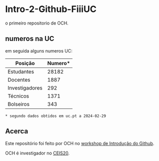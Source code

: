 # Intro-2-Github-FiiiUC
o primeiro repositorio de OCH.

## numeros na UC

em seguida alguns numeros UC:

| Posição | Numero* |
| --- | --- |
| Estudantes | 28182 |
| Docentes | 1887 |
| Investigadores | 292 |
| Técnicos | 1371 |
| Bolseiros | 343 |

```
* segundo dados obtidos em uc.pt a 2024-02-29
```

## Acerca
Este repositório foi feito por OCH no [workshop de Introdução do Github](https://iimpaqct.uc.pt/github-fiiiuc).

OCH é investigador no [CEIS20](https://uc.pt/ceis20).
